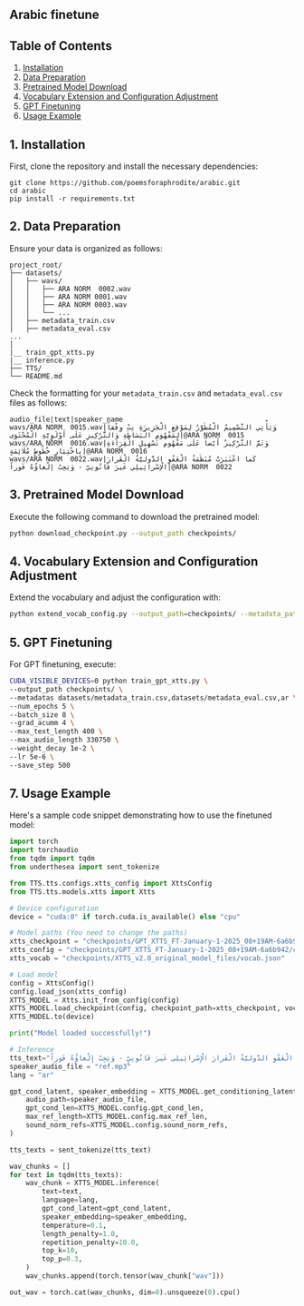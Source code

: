 ## Arabic finetune

## Table of Contents
1. [Installation](#1-installation)
2. [Data Preparation](#2-data-preparation)
3. [Pretrained Model Download](#3-pretrained-model-download)
4. [Vocabulary Extension and Configuration Adjustment](#4-vocabulary-extension-and-configuration-adjustment)
5. [GPT Finetuning](#6-gpt-finetuning)
6. [Usage Example](#7-usage-example)

## 1. Installation

First, clone the repository and install the necessary dependencies:

```
git clone https://github.com/poemsforaphrodite/arabic.git
cd arabic
pip install -r requirements.txt
```

## 2. Data Preparation

Ensure your data is organized as follows:

```
project_root/
├── datasets/
│   ├── wavs/
│   │   ├── ARA NORM  0002.wav
│   │   ├── ARA NORM 0001.wav
│   │   ├── ARA NORM 0003.wav
│   │   └── ...
│   ├── metadata_train.csv
│   ├── metadata_eval.csv
...
│   
|__ train_gpt_xtts.py
|__ inference.py
├── TTS/
└── README.md
```

Check the formatting for your `metadata_train.csv` and `metadata_eval.csv` files as follows:

```
audio_file|text|speaker_name
wavs/ARA NORM  0015.wav|وَيَأْتِي التَّصْمِيمُ الْمُطَوَّرُ لِمَوْقِعِ الْجَزِيرَةِ نِتْ وِفْقاً لِمَفْهُومِ الْبَسَاطَةِ وَالتَّرْكِيزِ عَلَى أَوْلَوِيَّةِ الْمُحْتَوَى|@ARA NORM  0015
wavs/ARA NORM  0016.wav|وَتَمَّ التَّرْكِيزُ أَيْضاً عَلَى مَفْهُومِ تَسْهِيلِ الْقِرَاءَةِ بِاخْتِيَارِ خُطُوطٍ مُلَائِمَةٍ|@ARA NORM  0016
wavs/ARA NORM  0022.wav|كَما اعْتَبَرَتْ مُنَظَمَةُ الْعَفْوِ الدَّوليَّةُ الْقَرارَ الْإِسْرائِيلِي غَيرَ قَانُونِيٍّ - وَيَجِبُ إِلْغاؤُهُ فَوراً|@ARA NORM  0022
```

## 3. Pretrained Model Download

Execute the following command to download the pretrained model:

```bash
python download_checkpoint.py --output_path checkpoints/
```

## 4. Vocabulary Extension and Configuration Adjustment

Extend the vocabulary and adjust the configuration with:

```bash
python extend_vocab_config.py --output_path=checkpoints/ --metadata_path datasets/metadata_train.csv --language ar --extended_vocab_size 2000
```


## 5. GPT Finetuning

For GPT finetuning, execute:

```bash
CUDA_VISIBLE_DEVICES=0 python train_gpt_xtts.py \
--output_path checkpoints/ \
--metadatas datasets/metadata_train.csv,datasets/metadata_eval.csv,ar \
--num_epochs 5 \
--batch_size 8 \
--grad_acumm 4 \
--max_text_length 400 \
--max_audio_length 330750 \
--weight_decay 1e-2 \
--lr 5e-6 \
--save_step 500
```

## 7. Usage Example

Here's a sample code snippet demonstrating how to use the finetuned model:

```python
import torch
import torchaudio
from tqdm import tqdm
from underthesea import sent_tokenize

from TTS.tts.configs.xtts_config import XttsConfig
from TTS.tts.models.xtts import Xtts

# Device configuration
device = "cuda:0" if torch.cuda.is_available() else "cpu"

# Model paths (You need to change the paths)
xtts_checkpoint = "checkpoints/GPT_XTTS_FT-January-1-2025_08+19AM-6a6b942/best_model_99875.pth"
xtts_config = "checkpoints/GPT_XTTS_FT-January-1-2025_08+19AM-6a6b942/config.json"
xtts_vocab = "checkpoints/XTTS_v2.0_original_model_files/vocab.json"

# Load model
config = XttsConfig()
config.load_json(xtts_config)
XTTS_MODEL = Xtts.init_from_config(config)
XTTS_MODEL.load_checkpoint(config, checkpoint_path=xtts_checkpoint, vocab_path=xtts_vocab, use_deepspeed=False)
XTTS_MODEL.to(device)

print("Model loaded successfully!")

# Inference
tts_text="كَما اعْتَبَرَتْ مُنَظَمَةُ الْعَفْوِ الدَّوليَّةُ الْقَرارَ الْإِسْرائِيلِي غَيرَ قَانُونِيٍّ - وَيَجِبُ إِلْغاؤُهُ فَوراً"
speaker_audio_file = "ref.mp3"
lang = "ar"

gpt_cond_latent, speaker_embedding = XTTS_MODEL.get_conditioning_latents(
    audio_path=speaker_audio_file,
    gpt_cond_len=XTTS_MODEL.config.gpt_cond_len,
    max_ref_length=XTTS_MODEL.config.max_ref_len,
    sound_norm_refs=XTTS_MODEL.config.sound_norm_refs,
)

tts_texts = sent_tokenize(tts_text)

wav_chunks = []
for text in tqdm(tts_texts):
    wav_chunk = XTTS_MODEL.inference(
        text=text,
        language=lang,
        gpt_cond_latent=gpt_cond_latent,
        speaker_embedding=speaker_embedding,
        temperature=0.1,
        length_penalty=1.0,
        repetition_penalty=10.0,
        top_k=10,
        top_p=0.3,
    )
    wav_chunks.append(torch.tensor(wav_chunk["wav"]))

out_wav = torch.cat(wav_chunks, dim=0).unsqueeze(0).cpu()

